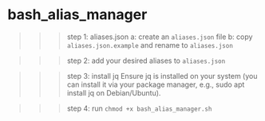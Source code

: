 # bash_alias_manager

>>> step 1: aliases.json
    a: create an `aliases.json` file
    b: copy `aliases.json.example` and rename to `aliases.json`

>>> step 2: add your desired aliases to `aliases.json`

>>> step 3: install jq
    Ensure jq is installed on your system (you can install it via your package manager,
    e.g., sudo apt install jq on Debian/Ubuntu).

>>> step 4: run `chmod +x bash_alias_manager.sh`